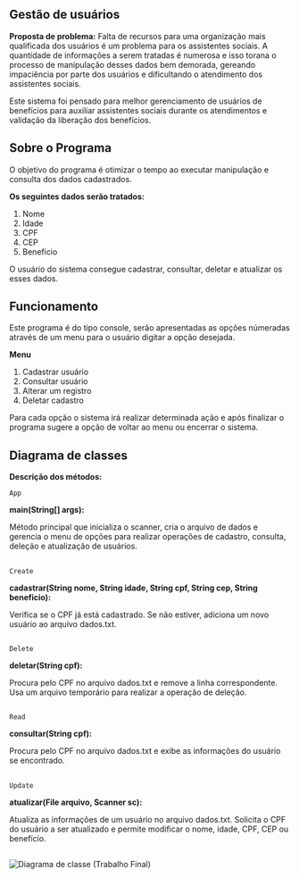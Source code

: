 ## Gestão de usuários

**Proposta de problema:** Falta de recursos para uma organização mais qualificada dos usuários é um problema para os assistentes sociais. A quantidade de informações a serem tratadas é numerosa e isso torana o processo de manipulação desses dados bem demorada, gereando impaciência por parte dos usuários e dificultando o atendimento dos assistentes sociais.

Este sistema foi pensado para melhor gerenciamento de usuários de benefícios para auxiliar assistentes sociais durante os atendimentos e validação da liberação dos benefícios.

## Sobre o Programa

O objetivo do programa é otimizar o tempo ao executar manipulação e consulta dos dados cadastrados.

**Os seguintes dados serão tratados:**

1. Nome
2. Idade
3. CPF
4. CEP
5. Beneficio

O usuário do sistema consegue cadastrar, consultar, deletar e atualizar os esses dados.

## Funcionamento

Este programa é do tipo console, serão apresentadas as opções númeradas através de um menu para o usuário digitar a opção desejada.

**Menu**

1. Cadastrar usuário
2. Consultar usuário
3. Alterar um registro
4. Deletar cadastro

Para cada opção o sistema irá realizar determinada ação e após finalizar o programa sugere a opção de voltar ao menu ou encerrar o sistema.

## Diagrama de classes

**Descrição dos métodos:**

`App`

**main(String[] args):**

 Método principal que inicializa o scanner, cria o arquivo de dados e gerencia o menu de opções para realizar operações de cadastro, consulta, deleção e atualização de usuários.
  ##
`Create`

**cadastrar(String nome, String idade, String cpf, String cep, String beneficio):**
  
Verifica se o CPF já está cadastrado. Se não estiver, adiciona um novo usuário ao arquivo dados.txt.
##
`Delete`

**deletar(String cpf):**
  
Procura pelo CPF no arquivo dados.txt e remove a linha correspondente. Usa um arquivo temporário para realizar a operação de deleção.
##
`Read`

**consultar(String cpf):**
  
Procura pelo CPF no arquivo dados.txt e exibe as informações do usuário se encontrado.
##
`Update`

**atualizar(File arquivo, Scanner sc):**
  
Atualiza as informações de um usuário no arquivo dados.txt. Solicita o CPF do usuário a ser atualizado e permite modificar o nome, idade, CPF, CEP ou benefício.
##

![Diagrama de classe (Trabalho Final)](https://github.com/mtresende/gestao_usuarios/assets/124203390/9f2aa0df-7991-4da2-ab6c-d30e0601c67b)
